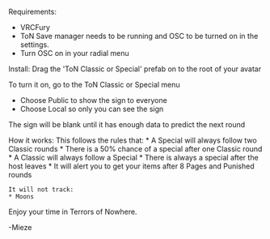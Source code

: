 Requirements:
* VRCFury
* ToN Save manager needs to be running and OSC to be turned on in the settings.
* Turn OSC on in your radial menu

Install:
Drag the 'ToN Classic or Special' prefab on to the root of your avatar

To turn it on, go to the ToN Classic or Special menu
* Choose Public to show the sign to everyone
* Choose Local so only you can see the sign

The sign will be blank until it has enough data to predict the next round

How it works:
	This follows the rules that:
	* A Special will always follow two Classic rounds
	* There is a 50% chance of a special after one Classic round
	* A Classic will always follow a Special
	* There is always a special after the host leaves
	* It will alert you to get your items after 8 Pages and Punished rounds

	It will not track:
	* Moons

Enjoy your time in Terrors of Nowhere.

-Mieze

